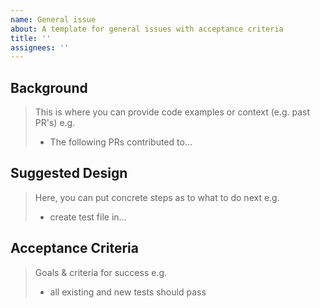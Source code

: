 ```yaml
---
name: General issue
about: A template for general issues with acceptance criteria
title: ''
assignees: ''
---
```

<!-- < < < < < < < < < < < < < < < < < < < < < < < < < < < < < < < < < ☺
v                               ✰  Thanks for creating an issue! ✰    
☺ > > > > > > > > > > > > > > > > > > > > > > > > > > > > > > > > >  -->

## Background

> This is where you can provide code examples or context (e.g. past PR's)
> e.g.
> - The following PRs contributed to...

## Suggested Design

> Here, you can put concrete steps as to what to do next
> e.g.
> - create test file in...

## Acceptance Criteria

> Goals & criteria for success
> e.g.
> - all existing and new tests should pass
